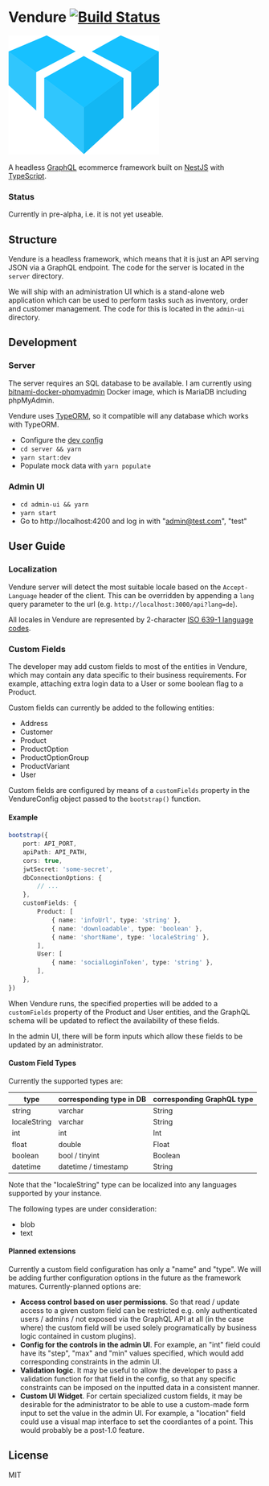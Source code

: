 # Vendure [![Build Status](https://travis-ci.org/vendure-ecommerce/vendure.svg?branch=master)](https://travis-ci.org/vendure-ecommerce/vendure)

![logo](admin-ui/src/assets/cube-logo-300px.png)

A headless [GraphQL](https://graphql.org/) ecommerce framework built on [NestJS](https://nestjs.com/) with [TypeScript](http://www.typescriptlang.org/).

### Status

Currently in pre-alpha, i.e. it is not yet useable.

## Structure

Vendure is a headless framework, which means that it is just an API serving JSON via a GraphQL endpoint. The code for
the server is located in the `server` directory.

We will ship with an administration UI which is a stand-alone web application which can be used to perform tasks such
as inventory, order and customer management. The code for this is located in the `admin-ui` directory.

## Development

### Server

The server requires an SQL database to be available. I am currently using [bitnami-docker-phpmyadmin](https://github.com/bitnami/bitnami-docker-phpmyadmin) Docker image,
which is MariaDB including phpMyAdmin.

Vendure uses [TypeORM](http://typeorm.io), so it compatible will any database which works with TypeORM.

* Configure the [dev config](./server/dev-config.ts)
* `cd server && yarn`
* `yarn start:dev`
* Populate mock data with `yarn populate`

### Admin UI

* `cd admin-ui && yarn`
* `yarn start`
* Go to http://localhost:4200 and log in with "admin@test.com", "test"

## User Guide

### Localization

Vendure server will detect the most suitable locale based on the `Accept-Language` header of the client.
This can be overridden by appending a `lang` query parameter to the url (e.g. `http://localhost:3000/api?lang=de`). 

All locales in Vendure are represented by 2-character [ISO 639-1 language codes](https://en.wikipedia.org/wiki/List_of_ISO_639-1_codes).

### Custom Fields

The developer may add custom fields to most of the entities in Vendure, which may contain any data specific to their
business requirements. For example, attaching extra login data to a User or some boolean flag to a Product.

Custom fields can currently be added to the following entities:

* Address
* Customer
* Product
* ProductOption
* ProductOptionGroup
* ProductVariant
* User

Custom fields are configured by means of a `customFields` property in the VendureConfig object passed to the `bootstrap()` function.

#### Example

```TypeScript
bootstrap({
    port: API_PORT,
    apiPath: API_PATH,
    cors: true,
    jwtSecret: 'some-secret',
    dbConnectionOptions: {
        // ...
    },
    customFields: {
        Product: [
            { name: 'infoUrl', type: 'string' },
            { name: 'downloadable', type: 'boolean' },
            { name: 'shortName', type: 'localeString' },
        ],
        User: [
            { name: 'socialLoginToken', type: 'string' },
        ],
    },
})
```

When Vendure runs, the specified properties will be added to a `customFields` property of the Product and User entities, and
the GraphQL schema will be updated to reflect the availability of these fields.

In the admin UI, there will be form inputs which allow these fields to be updated by an administrator.

#### Custom Field Types

Currently the supported types are:

| type          | corresponding type in DB  | corresponding GraphQL type    |
| ----          | ------------------------  | --------------------------    |
| string        | varchar                   | String                        |
| localeString  | varchar                   | String                        |
| int           | int                       | Int                           |
| float         | double                    | Float                         |
| boolean       | bool / tinyint            | Boolean                       | 
| datetime      | datetime / timestamp      | String                        |

Note that the "localeString" type can be localized into any languages supported by your instance.

The following types are under consideration:

* blob
* text

#### Planned extensions

Currently a custom field configuration has only a "name" and "type". We will be adding further configuration
options in the future as the framework matures. Currently-planned options are:

* **Access control based on user permissions**. So that read / update access to a given custom field can be
restricted e.g. only authenticated users / admins / not exposed via the GraphQL API at all (in the case where)
the custom field will be used solely programatically by business logic contained in custom plugins).
* **Config for the controls in the admin UI**. For example, an "int" field could have its "step", "max" and "min" values
specified, which would add corresponding constraints in the admin UI.
* **Validation logic**. It may be useful to allow the developer to pass a validation function for that field in the config,
so that any specific constraints can be imposed on the inputted data in a consistent manner.
* **Custom UI Widget**. For certain specialized custom fields, it may be desirable for the administrator to be able to use
a custom-made form input to set the value in the admin UI. For example, a "location" field could use a visual map interface
to set the coordiantes of a point. This would probably be a post-1.0 feature.


## License

MIT

